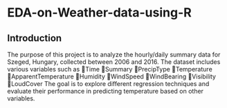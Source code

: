 # EDA-on-Weather-data-using-R

## Introduction

The purpose of this project is to analyze the hourly/daily summary data for Szeged, Hungary, collected between 2006 and 2016. The dataset includes various variables such as
Time
Summary
PrecipType
Temperature
ApparentTemperature
Humidity
WindSpeed
WindBearing
Visibility
LoudCover
 The goal is to explore different regression techniques and evaluate their performance in predicting temperature based on other variables.
